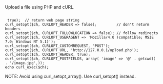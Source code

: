 <p>Upload a file using PHP and cURL.</p>

<code name="php">
<?php
$ch = curl_init();
curl_setopt($ch, CURLOPT_RETURNTRANSFER => true);  // return web page string
curl_setopt($ch, CURLOPT_HEADER => false);         // don't return headers
curl_setopt($ch, CURLOPT_FOLLOWLOCATION => false); // follow redirects
curl_setopt($ch, CURLOPT_USERAGENT => 'Mozilla/4.0 (compatible; MSIE 7.0; Windows NT 5.1)');
curl_setopt($ch, CURLOPT_CUSTOMREQUEST, 'POST');
curl_setopt($ch, CURLOPT_URL, 'http://127.0.0.1/upload.php');
curl_setopt($ch, CURLOPT_HEADER, true);
curl_setopt($ch, CURLOPT_POSTFIELDS, array( 'image' => '@' . getcwd() . '/image.jpg',));
echo curl_exec($ch);
</code>

<p>NOTE: Avoid using curl_setopt_array(). Use curl_setopt() instead.</p>
